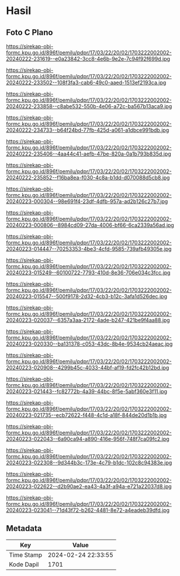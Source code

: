 # Hasil

## Foto C Plano

https://sirekap-obj-formc.kpu.go.id/896f/pemilu/pdpr/17/03/22/20/02/1703222002002-20240222-231619--e0a23842-3cc8-4e6b-9e2e-7c94f92f699d.jpg

https://sirekap-obj-formc.kpu.go.id/896f/pemilu/pdpr/17/03/22/20/02/1703222002002-20240222-233502--108f3fa3-cab6-49c0-aaed-1513ef2193ca.jpg

https://sirekap-obj-formc.kpu.go.id/896f/pemilu/pdpr/17/03/22/20/02/1703222002002-20240222-233858--c8abe532-550b-4e06-a72c-ba567b13aca9.jpg

https://sirekap-obj-formc.kpu.go.id/896f/pemilu/pdpr/17/03/22/20/02/1703222002002-20240222-234733--b64f24bd-77fb-425d-a061-a1dbce991bdb.jpg

https://sirekap-obj-formc.kpu.go.id/896f/pemilu/pdpr/17/03/22/20/02/1703222002002-20240222-235406--4aa44c41-aefb-47be-820a-0a1b793b835d.jpg

https://sirekap-obj-formc.kpu.go.id/896f/pemilu/pdpr/17/03/22/20/02/1703222002002-20240222-235852--f16ba8ea-f030-4c8a-b1dd-d070088d5cb8.jpg

https://sirekap-obj-formc.kpu.go.id/896f/pemilu/pdpr/17/03/22/20/02/1703222002002-20240223-000304--98e691f4-23df-4dfb-957a-ad2b126c27b7.jpg

https://sirekap-obj-formc.kpu.go.id/896f/pemilu/pdpr/17/03/22/20/02/1703222002002-20240223-000806--8984cd09-27da-4006-bf66-6ca2339a56ad.jpg

https://sirekap-obj-formc.kpu.go.id/896f/pemilu/pdpr/17/03/22/20/02/1703222002002-20240223-014447--70253353-4be3-4cfd-9585-739afb49305e.jpg

https://sirekap-obj-formc.kpu.go.id/896f/pemilu/pdpr/17/03/22/20/02/1703222002002-20240223-015249--60100722-7793-410d-8e36-706e034c3fcc.jpg

https://sirekap-obj-formc.kpu.go.id/896f/pemilu/pdpr/17/03/22/20/02/1703222002002-20240223-015547--500f9178-2d32-4cb3-b12c-3afa1d526dec.jpg

https://sirekap-obj-formc.kpu.go.id/896f/pemilu/pdpr/17/03/22/20/02/1703222002002-20240223-020037--6357a3aa-2172-4ade-b247-421be9f4aa88.jpg

https://sirekap-obj-formc.kpu.go.id/896f/pemilu/pdpr/17/03/22/20/02/1703222002002-20240223-020330--ba131378-c053-43dc-8b4e-9534cb24aeac.jpg

https://sirekap-obj-formc.kpu.go.id/896f/pemilu/pdpr/17/03/22/20/02/1703222002002-20240223-020908--4299b45c-4033-44bf-af19-fd2fc42b12bd.jpg

https://sirekap-obj-formc.kpu.go.id/896f/pemilu/pdpr/17/03/22/20/02/1703222002002-20240223-021443--fc82772b-4a39-44bc-8f5e-5abf360e3f11.jpg

https://sirekap-obj-formc.kpu.go.id/896f/pemilu/pdpr/17/03/22/20/02/1703222002002-20240223-021735--ecb72622-f448-4c1d-a18f-844de20d1b1b.jpg

https://sirekap-obj-formc.kpu.go.id/896f/pemilu/pdpr/17/03/22/20/02/1703222002002-20240223-022043--6a90ca94-a890-416e-956f-748f7ca09fc2.jpg

https://sirekap-obj-formc.kpu.go.id/896f/pemilu/pdpr/17/03/22/20/02/1703222002002-20240223-022308--9d344b3c-173e-4c79-b1dc-102c8c94383e.jpg

https://sirekap-obj-formc.kpu.go.id/896f/pemilu/pdpr/17/03/22/20/02/1703222002002-20240223-022622--d2b90ae2-ea43-4a3f-a94a-e721a22037d8.jpg

https://sirekap-obj-formc.kpu.go.id/896f/pemilu/pdpr/17/03/22/20/02/1703222002002-20240223-023041--71d43f72-b262-4481-8e72-a4eadeb39dfd.jpg


## Metadata

| Key        | Value               |
| ---------- | ------------------- |
| Time Stamp | 2024-02-24 22:33:55 |
| Kode Dapil | 1701                |



